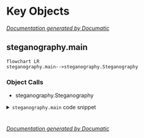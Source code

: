 # Key Objects

[_Documentation generated by Documatic_](https://www.documatic.com)

<!---Documatic-section-steganography.main-start--->
## steganography.main

<!---Documatic-section-main-start--->
```mermaid
flowchart LR
steganography.main-->steganography.Steganography
```

### Object Calls

* steganography.Steganography

<!---Documatic-block-steganography.main-start--->
<details>
	<summary><code>steganography.main</code> code snippet</summary>

```python
def main():
    parser = argparse.ArgumentParser(description='Steganography')
    subparser = parser.add_subparsers(dest='command')
    merge = subparser.add_parser('merge')
    merge.add_argument('--image1', required=True, help='Image1 path')
    merge.add_argument('--image2', required=True, help='Image2 path')
    merge.add_argument('--output', required=True, help='Output path')
    unmerge = subparser.add_parser('unmerge')
    unmerge.add_argument('--image', required=True, help='Image path')
    unmerge.add_argument('--output', required=True, help='Output path')
    args = parser.parse_args()
    if args.command == 'merge':
        image1 = Image.open(args.image1)
        image2 = Image.open(args.image2)
        Steganography().merge(image1, image2).save(args.output)
    elif args.command == 'unmerge':
        image = Image.open(args.image)
        Steganography().unmerge(image).save(args.output)
```
</details>
<!---Documatic-block-steganography.main-end--->
<!---Documatic-section-main-end--->

# #
<!---Documatic-section-steganography.main-end--->

[_Documentation generated by Documatic_](https://www.documatic.com)